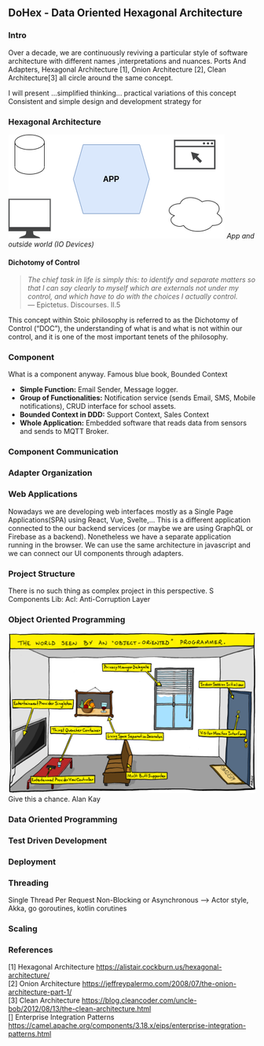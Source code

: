 ## DoHex - Data Oriented Hexagonal Architecture 

### Intro

Over a decade, we are continuously reviving a particular style of software architecture with different names ,interpretations and nuances. Ports And Adapters, Hexagonal Architecture [1], Onion Architecture [2], Clean Architecture[3] all circle around the same concept.  
 
I will present ...simplified thinking... practical variations of this concept
Consistent and simple design and development strategy for 
 
### Hexagonal Architecture
![Hex1](https://raw.githubusercontent.com/alicemunsal/dohex/master/diagrams/1.drawio.png)
*App and outside world (IO Devices)*

#### Dichotomy of Control

> *The chief task in life is simply this: to identify and separate matters so that I can say clearly to myself which are externals not under my control, and which have to do with the choices I actually control.*  
> — Epictetus. Discourses. II.5  

This concept within Stoic philosophy is referred to as the Dichotomy of Control (“DOC”), the understanding of what is and what is not within our control, and it is one of the most important tenets of the philosophy. 

### Component 

What is a component anyway. 
Famous blue book, Bounded Context
* **Simple Function:** Email Sender, Message logger.  
* **Group of Functionalities:** Notification service (sends Email, SMS, Mobile notifications),  CRUD interface for school assets.
* **Bounded Context in DDD:** Support Context, Sales Context
* **Whole Application:** Embedded software that reads data from sensors and sends to MQTT Broker. 


### Component Communication

### Adapter Organization

### Web Applications

Nowadays we are developing web interfaces mostly as a Single Page Applications(SPA) using React, Vue, Svelte,... This is a different application connected to the our backend services (or maybe we are using GraphQL or Firebase as a backend). Nonetheless we have a separate application running in the browser. We can use the same architecture in javascript and we can connect our UI components through adapters.

### Project Structure
There is no such thing as complex project in this perspective. S
Components
Lib: 
Acl: Anti-Corruption Layer 

### Object Oriented Programming
![OO Programmer](https://raw.githubusercontent.com/alicemunsal/dohex/master/diagrams/ooprogrammer.png)
Give this a chance.
Alan Kay 

### Data Oriented Programming

### Test Driven Development

### Deployment


### Threading
Single Thread Per Request
Non-Blocking or Asynchronous  --> Actor style, Akka, go goroutines, kotlin corutines

### Scaling

### References
[1] Hexagonal Architecture https://alistair.cockburn.us/hexagonal-architecture/  
[2] Onion Architecture https://jeffreypalermo.com/2008/07/the-onion-architecture-part-1/  
[3] Clean Architecture https://blog.cleancoder.com/uncle-bob/2012/08/13/the-clean-architecture.html  
[] Enterprise Integration Patterns https://camel.apache.org/components/3.18.x/eips/enterprise-integration-patterns.html  

<!--stackedit_data:
eyJoaXN0b3J5IjpbLTE4OTU3NDE3ODcsMjA5OTQ1MTE5NiwxNj
Q3MjA3Mzg0LC03MDM0MjE2MzUsMTYzMjg1MTg3MiwtNzc3NzIz
NzUxLC0xMTI4NjA3MTUzLDQxMDAzMDYwOSwtMTM1NjMxNzI0Ny
wtNzg2MjgyNzksMTY5MDY1MDU0OCwtMzUyODgyODM3LC0xNjU3
MjA1NTUsLTY3MjIyMjcwNCwzNjI5MDQ2OTYsNDgyMzIwMTQ2LC
05MjQ3MzM0NjAsOTU3MjQzMzEzLDUxMDgwODM0LC00NDI3MzQ0
NzZdfQ==
-->